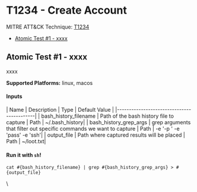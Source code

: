 # T1234 - Create Account
MITRE ATT&CK Technique: [T1234](https://attack.mitre.org/wiki/Technique/T1234)


- [Atomic Test #1 - xxxx](#atomic-test-1---xxxx)


## Atomic Test #1 - xxxx
xxxx

**Supported Platforms:** linux, macos


#### Inputs
| Name | Description | Type | Default Value | 
|-------------------------------------------|
    | bash_history_filename | Path of the bash history file to capture | Path | ~/.bash_history|
    | bash_history_grep_args | grep arguments that filter out specific commands we want to capture | Path | -e '-p ' -e 'pass' -e 'ssh'|
    | output_file | Path where captured results will be placed | Path | ~/loot.txt|

#### Run it with `sh`!
```
cat #{bash_history_filename} | grep #{bash_history_grep_args} > #{output_file}

```
\


